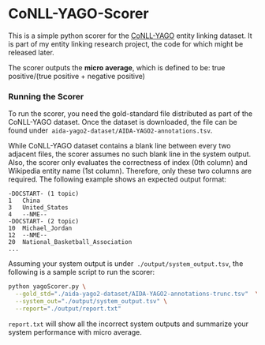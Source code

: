 # CoNLL-YAGO-Scorer

This is a simple python scorer for the [CoNLL-YAGO](https://www.mpi-inf.mpg.de/departments/databases-and-information-systems/research/ambiverse-nlu/aida/ "CoNLL-YAGO") entity linking dataset. It is part of my entity linking research project, the code for which might be released later. 

The scorer outputs the **micro average**, which is defined to be: true positive/(true positive + negative positive) 

### Running the Scorer 
To run the scorer, you need the gold-standard file distributed as part of the CoNLL-YAGO dataset. Once the dataset is downloaded, the file can be found under` aida-yago2-dataset/AIDA-YAGO2-annotations.tsv`. 

While CoNLL-YAGO dataset contains a blank line between every two adjacent files, the scorer assumes no such blank line in the system output. Also, the scorer only evaluates the correctness of index (0th column) and Wikipedia entity name (1st column). Therefore, only these two columns are required. The following example shows an expected output format: 
```
-DOCSTART- (1 topic)
1	China 
3	United_States
4	--NME--
-DOCSTART- (2 topic)
10	Michael_Jordan
12	--NME--
20	National_Basketball_Association
...
```


Assuming your system output is under` ./output/system_output.tsv`, the following is a sample script to run the scorer: 
```bash
python yagoScorer.py \
  --gold_std="./aida-yago2-dataset/AIDA-YAGO2-annotations-trunc.tsv"  \
  --system_out="./output/system_output.tsv" \
  --report="./output/report.txt"
```
`report.txt` will show all the incorrect system outputs and summarize your system performance with micro average.

